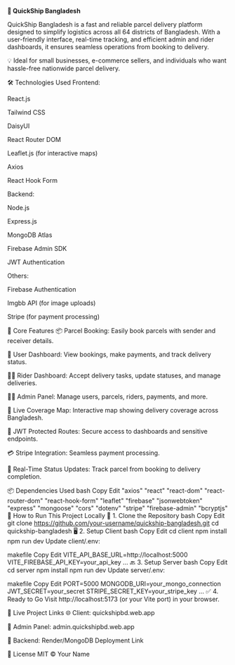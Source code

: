 **🚀 QuickShip Bangladesh**

QuickShip Bangladesh is a fast and reliable parcel delivery platform designed to simplify logistics across all 64 districts of Bangladesh. With a user-friendly interface, real-time tracking, and efficient admin and rider dashboards, it ensures seamless operations from booking to delivery.

💡 Ideal for small businesses, e-commerce sellers, and individuals who want hassle-free nationwide parcel delivery.

<!-- Replace with your actual screenshot link -->

🛠 Technologies Used
Frontend:

React.js

Tailwind CSS

DaisyUI

React Router DOM

Leaflet.js (for interactive maps)

Axios

React Hook Form

Backend:

Node.js

Express.js

MongoDB Atlas

Firebase Admin SDK

JWT Authentication

Others:

Firebase Authentication

Imgbb API (for image uploads)

Stripe (for payment processing)

🌟 Core Features
📦 Parcel Booking: Easily book parcels with sender and receiver details.

👤 User Dashboard: View bookings, make payments, and track delivery status.

🚴‍♂️ Rider Dashboard: Accept delivery tasks, update statuses, and manage deliveries.

🧑‍💼 Admin Panel: Manage users, parcels, riders, payments, and more.

📍 Live Coverage Map: Interactive map showing delivery coverage across Bangladesh.

🔐 JWT Protected Routes: Secure access to dashboards and sensitive endpoints.

💳 Stripe Integration: Seamless payment processing.

🔄 Real-Time Status Updates: Track parcel from booking to delivery completion.

📦 Dependencies Used
bash
Copy
Edit
"axios"
"react"
"react-dom"
"react-router-dom"
"react-hook-form"
"leaflet"
"firebase"
"jsonwebtoken"
"express"
"mongoose"
"cors"
"dotenv"
"stripe"
"firebase-admin"
"bcryptjs"
🧩 How to Run This Project Locally
🔧 1. Clone the Repository
bash
Copy
Edit
git clone https://github.com/your-username/quickship-bangladesh.git
cd quickship-bangladesh
🖥️ 2. Setup Client
bash
Copy
Edit
cd client
npm install
npm run dev
Update client/.env:

makefile
Copy
Edit
VITE_API_BASE_URL=http://localhost:5000
VITE_FIREBASE_API_KEY=your_api_key
...
🔙 3. Setup Server
bash
Copy
Edit
cd server
npm install
npm run dev
Update server/.env:

makefile
Copy
Edit
PORT=5000
MONGODB_URI=your_mongo_connection
JWT_SECRET=your_secret
STRIPE_SECRET_KEY=your_stripe_key
...
✅ 4. Ready to Go
Visit http://localhost:5173 (or your Vite port) in your browser.

🔗 Live Project Links
🌐 Client: quickshipbd.web.app

🧠 Admin Panel: admin.quickshipbd.web.app

📁 Backend: Render/MongoDB Deployment Link

📄 License
MIT © Your Name

